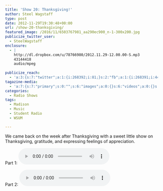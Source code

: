 ```yaml
---
title: 'Show 20: Thanksgiving!'
author: Steel Wagstaff
type: post
date: 2012-11-29T19:30:48+00:00
url: /show-20-thanksgiving/
featured_image: /2016/11/6503767981_aa290ec900_n-1-300x200.jpg
publicize_twitter_user:
  - SteelWagstaff
enclosure:
  - |
    http://dl.dropbox.com/u/78766980/2012.11.29-12.00.00-S.mp3
    43144418
    audio/mpeg
    
publicize_reach:
  - 'a:3:{s:7:"twitter";a:1:{i:268392;i:81;}s:2:"fb";a:1:{i:268391;i:446;}s:2:"wp";a:1:{i:0;i:1;}}'
tagazine-media:
  - 'a:7:{s:7:"primary";s:0:"";s:6:"images";a:0:{}s:6:"videos";a:0:{}s:11:"image_count";i:0;s:6:"author";s:8:"10832102";s:7:"blog_id";s:8:"28368918";s:9:"mod_stamp";s:19:"2012-11-29 19:32:01";}'
categories:
  - Radio Shows
tags:
  - Madison
  - Music
  - Student Radio
  - WSUM

---
```

We came back on the week after Thanksgiving with a sweet little show on Thanksgiving, gratitude, and expressing feelings of appreciation. 

Part 1: <audio controls src="http://dl.dropbox.com/u/78766980/22%20Thanksgiving%20(Show%2020_%20November%202.mp3"></audio>

Part 2: <audio controls src="http://dl.dropbox.com/u/78766980/2012.11.29-12.00.00-S.mp3"></audio>